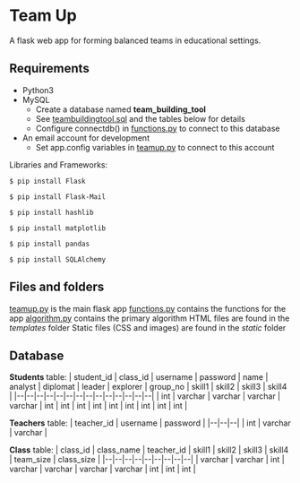 
# Team Up

A flask web app for forming balanced teams in educational settings.


## Requirements

- Python3
- MySQL
	- Create a database named **team_building_tool**
	- See [teambuildingtool.sql](teambuildingtool.sql) and the tables below for details
	- Configure connectdb() in [functions.py](functions.py) to connect to this database
- An email account for development
	- Set app.config variables in [teamup.py](teamup.py) to connect to this account

Libraries and Frameworks:

`$ pip install Flask`

`$ pip install Flask-Mail`

`$ pip install hashlib`

`$ pip install matplotlib`

`$ pip install pandas`

`$ pip install SQLAlchemy`


## Files and folders

[teamup.py](teamup.py) is the main flask app
[functions.py](functions.py) contains the functions for the app
[algorithm.py](algorithm.py) contains the primary algorithm
HTML files are found in the *templates* folder
Static files (CSS and images) are found in the *static* folder

## Database

**Students** table:
| student_id | class_id | username | password | name | analyst | diplomat | leader | explorer | group_no | skill1 | skill2 | skill3 | skill4 | 
|--|--|--|--|--|--|--|--|--|--|--|--|--|--|
| int | varchar | varchar | varchar | varchar | int | int | int | int | int | int | int | int | int |

**Teachers** table:
| teacher_id | username | password | 
|--|--|--|
| int | varchar | varchar |

**Class** table:
| class_id | class_name | teacher_id | skill1 | skill2 | skill3 | skill4 | team_size | class_size |
|--|--|--|--|--|--|--|--|--|
| varchar | varchar | int | varchar | varchar | varchar | varchar | int | int | int |